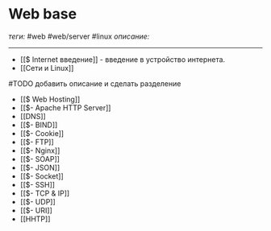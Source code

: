 # Web base
*теги:* #web #web/server #linux
*описание:* 

---

- [[$ Internet введение]] - введение в устройство интернета.
- [[Сети и Linux]]


#TODO добавить описание и сделать разделение
- [[$ Web Hosting]]
- [[$- Apache HTTP Server]]
- [[DNS]]
- [[$- BIND]]
- [[$- Cookie]]
- [[$- FTP]]
- [[$- Nginx]]
- [[$- SOAP]]
- [[$- JSON]]
- [[$- Socket]]
- [[$- SSH]]
- [[$- TCP & IP]]
- [[$- UDP]]
- [[$- URI]]
- [[HHTP]]